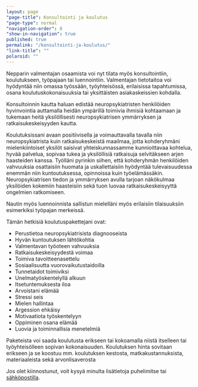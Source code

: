 ```yaml
---
layout: page
"page-title": Konsultointi ja koulutus
"page-type": normal
"navigation-order": 8
"show-in-navigation": true
published: true
permalink: "/konsultointi-ja-koulutus/"
"link-title": ""
polaroid: ""
---
```









Nepparin valmentajan osaamista voi nyt tilata myös konsultointiin, koulutukseen, työpajaan tai luennointiin. Valmentajan tietotaitoa voi hyödyntää niin omassa työssään, työyhteisössä, erilaisissa tapahtumissa, osana koulutuskokonaisuuksia tai yksittäisten asiakaskeissien kohdalla.

Konsultoinnin kautta haluan edistää neuropsykiatristen henkilöiden hyvinvointia auttamalla heidän ympärillä toimivia ihmisiä kohtaamaan ja tukemaan heitä yksilöllisesti neuropsykiatrisen ymmärryksen ja ratkaisukeskeisyyden kautta.

Koulutuksissani avaan positiivisella ja voimauttavalla tavalla niin neuropsykiatrista kuin ratkaisukeskeistä maailmaa, jotta kohderyhmäni mielenkiintoiset yksilöt saisivat yhteiskunnassamme kunnioittavaa kohtelua, hyvää palvelua, sopivaa tukea ja yksilöllisiä ratkaisuja selvitäkseen arjen haasteiden kanssa. Työlläni pyrinkin siihen, että kohderyhmän henkilöiden vahvuuksia osattaisiin huomata ja uskallettaisiin hyödyntää tulevaisuudessa enemmän niin kuntoutuksessa, opinnoissa kuin työelämässäkin.
Neuropsykiatrisen tiedon ja ymmärryksen avulla tarjoan näkökulmaa yksilöiden kokemiin haasteisiin sekä tuon luovaa ratkaisukeskeisyyttä ongelmien ratkomiseen.

Nautin myös luennoinnista 
sallistun mielelläni myös erilaisiin tilaisuuksiin esimerkiksi työpajan merkeissä. 

Tämän hetkisiä koulutuspakettejani ovat:
- Perustietoa neuropsykiatrisista diagnooseista
- Hyvän kuntoutuksen lähtökohtia
- Valmentavan työoteen vahvuuksia
- Ratkaisukeskeisyydestä voimaa
- Toimiva tavoitteenasettelu
- Sosiaalisuutta vuorovaikutustaidoilla
- Tunnetaidot toimiviksi
- Unelmatyöskentelyllä alkuun
- Itsetuntemuksesta iloa
- Arvoistani elämää
- Stressi seis
- Mielen hallintaa
- Argession ehkäisy
- Motivaatiota työskentelyyn
- Oppiminen osana elämää
- Luovia ja toiminnallisia menetelmiä

Paketeista voi saada koulutusta erikseen tai kokoamalla niistä itselleen tai työyhteisölleen sopivan kokonaisuuden. Koulutuksen hinta sovitaan erikseen ja se koostuu mm. koulutuksen kestosta, matkakustannuksista, materiaaleista sekä arvonlisaverosta

Jos olet kiinnostunut, voit kysyä minulta lisätietoja puhelimitse tai [sähköpostilla](/ota-yhteytta).
